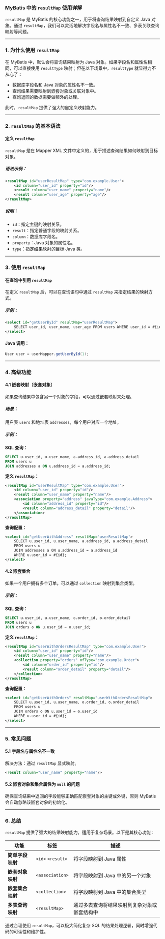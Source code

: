 ### **MyBatis 中的 `resultMap` 使用详解**

`resultMap` 是 MyBatis 的核心功能之一，用于将查询结果映射到自定义 Java 对象。通过 `resultMap`，我们可以灵活地解决字段名与属性名不一致、多表关联查询映射等问题。

---

### **1. 为什么使用 `resultMap`**

在 MyBatis 中，默认会将查询结果映射为 Java 对象。如果字段名和属性名相同，可以直接使用 `resultType` 映射；但在以下场景中，`resultType` 就显得力不从心了：

- 数据库字段名和 Java 对象的属性名不一致。
- 查询结果需要映射到嵌套对象或关联对象中。
- 查询返回的数据需要做额外的处理。

此时，`resultMap` 提供了强大的自定义映射能力。

---

### **2. `resultMap` 的基本语法**

#### **定义 `resultMap`**

`resultMap` 是在 Mapper XML 文件中定义的，用于描述查询结果如何映射到目标对象。

##### **语法示例：**

```xml
<resultMap id="userResultMap" type="com.example.User">
    <id column="user_id" property="id"/>
    <result column="user_name" property="name"/>
    <result column="user_age" property="age"/>
</resultMap>
```

##### **说明：**

- `id`：指定主键的映射关系。
- `result`：指定普通字段的映射关系。
- `column`：数据库字段名。
- `property`：Java 对象的属性名。
- `type`：指定结果映射的目标 Java 类。

---

### **3. 使用 `resultMap`**

#### **在查询中引用 `resultMap`**

在定义 `resultMap` 后，可以在查询语句中通过 `resultMap` 来指定结果的映射方式。

##### **示例：**

```xml
<select id="getUserById" resultMap="userResultMap">
    SELECT user_id, user_name, user_age FROM users WHERE user_id = #{id}
</select>
```

#### **Java 调用：**

```java
User user = userMapper.getUserById(1);
```

---

### **4. 高级功能**

#### **4.1 嵌套映射（嵌套对象）**

如果查询结果中包含另一个对象的字段，可以通过嵌套映射来处理。

##### **场景：**

用户表 `users` 和地址表 `addresses`，每个用户对应一个地址。

##### **示例：**

**SQL 查询：**

```sql
SELECT u.user_id, u.user_name, a.address_id, a.address_detail 
FROM users u
JOIN addresses a ON u.address_id = a.address_id;
```

**定义 `resultMap`：**

```xml
<resultMap id="userResultMap" type="com.example.User">
    <id column="user_id" property="id"/>
    <result column="user_name" property="name"/>
    <association property="address" javaType="com.example.Address">
        <id column="address_id" property="id"/>
        <result column="address_detail" property="detail"/>
    </association>
</resultMap>
```

**查询配置：**

```xml
<select id="getUserWithAddress" resultMap="userResultMap">
    SELECT u.user_id, u.user_name, a.address_id, a.address_detail 
    FROM users u
    JOIN addresses a ON u.address_id = a.address_id
    WHERE u.user_id = #{id};
</select>
```

#### **4.2 嵌套集合**

如果一个用户拥有多个订单，可以通过 `collection` 映射到集合类型。

##### **示例：**

**SQL 查询：**

```sql
SELECT u.user_id, u.user_name, o.order_id, o.order_detail 
FROM users u
JOIN orders o ON u.user_id = o.user_id;
```

**定义 `resultMap`：**

```xml
<resultMap id="userWithOrdersResultMap" type="com.example.User">
    <id column="user_id" property="id"/>
    <result column="user_name" property="name"/>
    <collection property="orders" ofType="com.example.Order">
        <id column="order_id" property="id"/>
        <result column="order_detail" property="detail"/>
    </collection>
</resultMap>
```

**查询配置：**

```xml
<select id="getUserWithOrders" resultMap="userWithOrdersResultMap">
    SELECT u.user_id, u.user_name, o.order_id, o.order_detail 
    FROM users u
    JOIN orders o ON u.user_id = o.user_id
    WHERE u.user_id = #{id};
</select>
```

---

### **5. 常见问题**

#### **5.1 字段名与属性名不一致**

解决方法：通过 `resultMap` 显式映射。

```xml
<result column="user_name" property="name"/>
```

#### **5.2 嵌套对象和集合属性为 `null` 的问题**

确保查询结果中返回的字段能够正确匹配嵌套对象的主键或外键，否则 MyBatis 会自动忽略该嵌套对象的初始化。

---

### **6. 总结**

`resultMap` 提供了强大的结果映射能力，适用于复杂场景。以下是其核心功能：

|功能|标签|描述|
|---|---|---|
|**简单字段映射**|`<id>` `<result>`|将字段映射到 Java 属性|
|**嵌套对象映射**|`<association>`|将字段映射到 Java 中的另一个对象|
|**嵌套集合映射**|`<collection>`|将字段映射到 Java 中的集合类型|
|**多表查询映射**|`<resultMap>`|通过多表查询将结果映射到复杂对象或嵌套结构中|

通过合理使用 `resultMap`，可以极大简化复杂 SQL 的结果处理逻辑，同时增强代码的可读性和维护性。